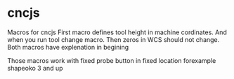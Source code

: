 # cncjs
Macros for cncjs
First macro defines tool height in machine cordinates. And when you run tool change macro. Then zeros in WCS should not change. Both macros have explenation in begining

Those macros work with fixed probe button in fixed location forexample shapeoko 3 and up
